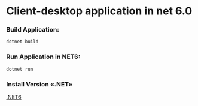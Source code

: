 # Client-desktop application in net 6.0

### Build Application:
``dotnet build``
### Run Application in NET6:
``dotnet run ``
### Install Version «.NET»
[.NET6](https://github.com/dotnet/core/blob/main/release-notes/6.0/6.0.2/6.0.2.md)

